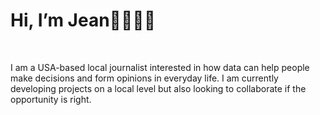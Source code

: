 <h1>Hi, I’m Jean👋👩🏻‍💻</h1>
<br>
<p>I am a USA-based local journalist interested in how data can help people make decisions and form opinions in everyday life. I am currently developing projects on a local level but also looking to collaborate if the opportunity is right. </p>

